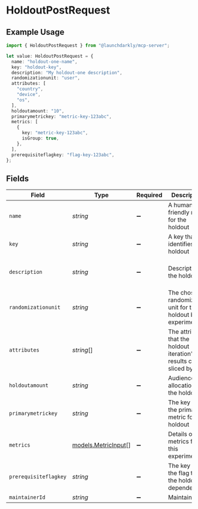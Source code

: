 # HoldoutPostRequest

## Example Usage

```typescript
import { HoldoutPostRequest } from "@launchdarkly/mcp-server";

let value: HoldoutPostRequest = {
  name: "holdout-one-name",
  key: "holdout-key",
  description: "My holdout-one description",
  randomizationunit: "user",
  attributes: [
    "country",
    "device",
    "os",
  ],
  holdoutamount: "10",
  primarymetrickey: "metric-key-123abc",
  metrics: [
    {
      key: "metric-key-123abc",
      isGroup: true,
    },
  ],
  prerequisiteflagkey: "flag-key-123abc",
};
```

## Fields

| Field                                                                | Type                                                                 | Required                                                             | Description                                                          | Example                                                              |
| -------------------------------------------------------------------- | -------------------------------------------------------------------- | -------------------------------------------------------------------- | -------------------------------------------------------------------- | -------------------------------------------------------------------- |
| `name`                                                               | *string*                                                             | :heavy_minus_sign:                                                   | A human-friendly name for the holdout                                | holdout-one-name                                                     |
| `key`                                                                | *string*                                                             | :heavy_minus_sign:                                                   | A key that identifies the holdout                                    | holdout-key                                                          |
| `description`                                                        | *string*                                                             | :heavy_minus_sign:                                                   | Description of the holdout                                           | My holdout-one description                                           |
| `randomizationunit`                                                  | *string*                                                             | :heavy_minus_sign:                                                   | The chosen randomization unit for the holdout base experiment        | user                                                                 |
| `attributes`                                                         | *string*[]                                                           | :heavy_minus_sign:                                                   | The attributes that the holdout iteration's results can be sliced by | [<br/>"country",<br/>"device",<br/>"os"<br/>]                        |
| `holdoutamount`                                                      | *string*                                                             | :heavy_minus_sign:                                                   | Audience allocation for the holdout                                  | 10                                                                   |
| `primarymetrickey`                                                   | *string*                                                             | :heavy_minus_sign:                                                   | The key of the primary metric for this holdout                       | metric-key-123abc                                                    |
| `metrics`                                                            | [models.MetricInput](../models/metricinput.md)[]                     | :heavy_minus_sign:                                                   | Details on the metrics for this experiment                           |                                                                      |
| `prerequisiteflagkey`                                                | *string*                                                             | :heavy_minus_sign:                                                   | The key of the flag that the holdout is dependent on                 | flag-key-123abc                                                      |
| `maintainerId`                                                       | *string*                                                             | :heavy_minus_sign:                                                   | Maintainer id                                                        |                                                                      |
